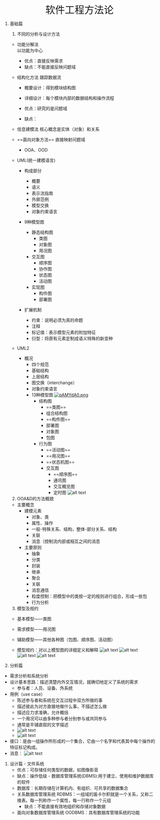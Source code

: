 <center><font face="楷体"  size=6>软件工程方法论</font></center>



1. 基础篇
   1. 不同的分析与设计方法
     - 功能分解法   
       以功能为中心
       - 优点：直接反映需求
       - 缺点：不能直接反映问题域
     - 结构化方法
       跟踪数据流
       - 概要设计：得到模块结构图
       - 详细设计：每个模块内部的数据结构和操作流程

       - 优点：研究的是问题域
       - 缺点：
     - 信息建模法
       核心概念是实体（对象）和关系

     - ==面向对象方法==
       直接映射问题域
       - OOA、OOD
      
     - UML(统一建模语言)
       - 构成部分
         - 概要
         - 语义
         - 表示法指南
         - 外廓范例
         - 模型交换
         - 对象约束语言
          
       - 9种模型图
         - 静态结构图
           - 类图
           - 对象图
           - 用况图
         - 交互图
           - 顺序图
           - 协作图
           - 状态图
           - 活动图
         - 实现图
           - 构件图
           - 部署图  
          
       - 扩展机制
         - 约束：说明必须为真的命题
         - 注释
         - 标记值：表示模型元素的附加特征
         - 衍型：将原有元素定制成语义特殊的新变种
     - UML2
       - 概况
         -  四个规范
           - 基础结构
           - 上层结构
           - 图交换（interchange）
           - 对象约束语言
         - 13种模型图
         [![pAMYdA0.png](https://s21.ax1x.com/2024/09/21/pAMYdA0.png)](https://imgse.com/i/pAMYdA0)
           - 结构图
             - ==类图==
             - 组合结构图
             - ==构件图==
             - 部署图
             - 对象图
             - 包图
           - 行为图
             - ==活动图==
             - ==用况图==
             - ==状态机图==
             - 交互图
               - ==顺序图==
               - 通讯图
               - 交互概览图
               - 定时图 
               ![alt text](image-8.png)

    2. OOA&D的方法概貌
      - 主要概念         
        - 建模元素
          - 对象、类
          - 属性、操作
          - 一般-特殊关系、结构，整体-部分关系、结构
          - 关联
          - 消息（控制流内部或相互之间的消息
        - 主要原则
          - 抽象
          - 分类
          - 封装
          - 继承
          - 聚合
          - 关联
          - 消息通信
          - 粒度控制：把模型中的类按一定的规则进行组合，形成一些包
          - 行为分析
    3. 模型及规约
      - 基本模型——类图
      - 需求模型——用况图
      - 辅助模型——其他各种图（包图、顺序图、活动图） 

      - 模型规约：对以上模型图的详细定义和解释
    ![alt text](image.png)
    ![alt text](image-2.png)
    ![alt text](image-3.png)
    ![alt text](image-4.png)

2. 分析篇
  - 需求分析和系统分析
  - 设计基本思路：描述清楚内外交互情况，就确切地定义了系统的需求
    - 参与者：人员、设备、外系统
  - 用例（use case）
    - 陈述参与者和系统在交互过程中双方所做的事  
    - 描述彼此为对方直接地做什么事，不描述怎么做
    - 描述应力求准确，允许概括
    - 一个用况可以由多种参与者分别参与或共同参与
    - 通常是平铺直叙的文字描述
    - ![alt text](image-5.png)
    - ![alt text](image-6.png)
  - 接口：是由一组操作所形成的一个集合，它由一个名字和代表其中每个操作的特征标记构成。  
  - 消息：
  ![alt text](image-7.png)

  1. 设计篇
    - 文件系统
      - 优点：可存储任何类型的数据，如图像影音
      - 缺点：操作低级
    - 数据库管理系统(DBMS):用于建立、使用和维护数据库的软件
      - 数据库：长期存储在计算机内、有组织、可共享的数据集合
      - 关系数据库管理系统 RDBMS：一组域的笛卡尔积就是一个关系，又称二维表。每一列称作一个属性，每一行称作一个元组
        - 缺点：不能直接有效地组织和存储对象数据
      - 面向对象数据库管理系统 OODBMS：具有数据库管理系统的功能
